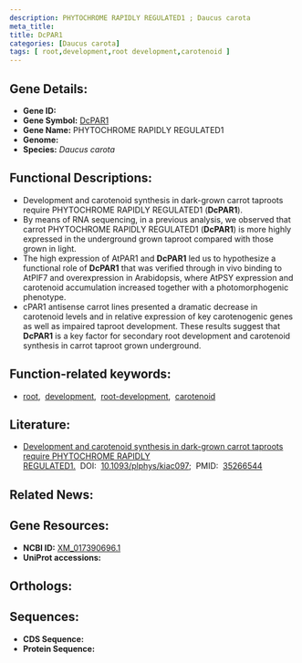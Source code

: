 ```yaml
---
description: PHYTOCHROME RAPIDLY REGULATED1 ; Daucus carota
meta_title:
title: DcPAR1
categories: [Daucus carota]
tags: [ root,development,root development,carotenoid ]
---
```


## Gene Details:
- **Gene ID:** []()
- **Gene Symbol:** <u>DcPAR1</u>
- **Gene Name:** PHYTOCHROME RAPIDLY REGULATED1
- **Genome:** []()
- **Species:** *Daucus carota*

## Functional Descriptions:
   - Development and carotenoid synthesis in dark-grown carrot taproots require PHYTOCHROME RAPIDLY REGULATED1 (**DcPAR1**).
   - By means of RNA sequencing, in a previous analysis, we observed that carrot PHYTOCHROME RAPIDLY REGULATED1 (**DcPAR1**) is more highly expressed in the underground grown taproot compared with those grown in light.
   - The high expression of AtPAR1 and **DcPAR1** led us to hypothesize a functional role of **DcPAR1** that was verified through in vivo binding to AtPIF7 and overexpression in Arabidopsis, where AtPSY expression and carotenoid accumulation increased together with a photomorphogenic phenotype.
   - cPAR1 antisense carrot lines presented a dramatic decrease in carotenoid levels and in relative expression of key carotenogenic genes as well as impaired taproot development. These results suggest that **DcPAR1** is a key factor for secondary root development and carotenoid synthesis in carrot taproot grown underground.

## Function-related keywords:
   - [root](/tags/root/),&nbsp;&nbsp;[development](/tags/development/),&nbsp;&nbsp;[root-development](/tags/root-development/),&nbsp;&nbsp;[carotenoid](/tags/carotenoid/)

## Literature:
   - [Development and carotenoid synthesis in dark-grown carrot taproots require PHYTOCHROME RAPIDLY REGULATED1.](https://doi.org/10.1093/plphys/kiac097)&nbsp;&nbsp;DOI:&nbsp;&nbsp;[10.1093/plphys/kiac097](https://doi.org/10.1093/plphys/kiac097);&nbsp;&nbsp;PMID:&nbsp;&nbsp;[35266544](https://pubmed.ncbi.nlm.nih.gov/35266544/)

## Related News:

## Gene Resources:
- **NCBI ID:**  [XM_017390696.1](https://www.ncbi.nlm.nih.gov/gene/?term=XM_017390696.1)
- **UniProt accessions:**  [](https://www.uniprot.org/uniprotkb//entry)

## Orthologs:

## Sequences:
- **CDS Sequence:**
- **Protein Sequence:**
